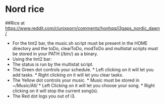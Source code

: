 # Nord rice
##Rice at https://www.reddit.com/r/unixporn/comments/honhqq/i3gaps_nordic_dawn/
* For the tint2 bar, the music.sh script must be present in the HOME directory and the toDo, clearToDo, modToDo and multistat scripts must be stored in your PATH (/bin/) as a binary.
* Using the tint2 bar:
* The status is run by the multistat script.
* The Green dot controls your schedule.
                      * Left clicking on it will let you add tasks.
                      * Right clicking on it will let you clear tasks.
* The Yellow dot controls your music.
                      * Music must be stored in ~/Music/All/
                      * Left Clicking on it will let you choose your song.
                      * Right clicking on it will stop the current song(s).
* The Red dot logs you out of i3.                      
                      
